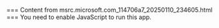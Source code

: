 === Content from msrc.microsoft.com_114706a7_20250110_234605.html ===
You need to enable JavaScript to run this app.
